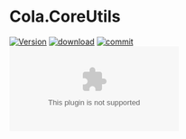 # Cola.CoreUtils

[![Version](https://flat.badgen.net/nuget/v/Cola.CoreUtils?label=version)](https://github.com/odinGitGmail/Cola.CoreUtils) [![download](https://flat.badgen.net/nuget/dt/Cola.CoreUtils)](https://www.nuget.org/packages/Cola.CoreUtils) [![commit](https://flat.badgen.net/github/last-commit/odinGitGmail/Cola.CoreUtils)](https://flat.badgen.net/github/last-commit/odinGitGmail/Cola.CoreUtils) [![Blog](https://flat.badgen.net/static/blog/odinsam.com)](https://odinsam.com)

